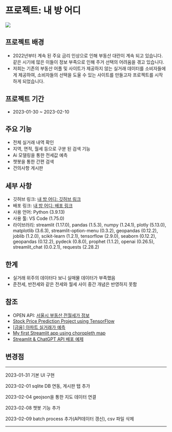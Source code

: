 
# 프로젝트: 내 방 어디

<image src = 'image/image2.PNG'>

## 프로젝트 배경
- 2022년부터 계속 된 주요 금리 인상으로 인해 부동산 대란이 계속 되고 있습니다. 같은 시기에 많은 이들이 정보 부족으로 인해 주거 선택의 어려움을 겪고 있습니다.
- 저희는 기존의 부동산 어플 및 사이트가 제공하지 않는 실거래 데이터를 소비자들에게 제공하여, 소비자들의 선택을 도울 수 있는 사이트를 만들고자 프로젝트를 시작하게 되었습니다.

## 프로젝트 기간
- 2023-01-30 ~ 2023-02-10

## 주요 기능
- 전체 실거래 내역 확인
- 지역, 면적, 월세 등으로 구분 된 검색 기능
- Ai 모델링을 통한 전세값 예측
- 챗봇을 통한 간편 검색 
- 건의사항 게시판

## 세부 사항
- 깃허브 링크: [내 방 어디: 깃허브 링크](https://github.com/ohtaekyun/project4)
- 배포 링크: [내 방 어디: 배포 링크](https://ohtaekyun-project4-app-daesez.streamlit.app/)
- 사용 언어: Python (3.9.13)
- 사용 툴: VS Code (1.75.0)
- 라이브러리: streamlit (1.17.0), pandas (1.5.3), numpy (1.24.1), plotly (5.13.0), matplotlib (3.6.3), streamlit-option-menu (0.3.2), geopandas (0.12.2), joblib (1.2.0), scikit-learn (1.2.1), tensorflow (2.9.0), seaborn (0.12.2), geopandas (0.12.2), pydeck (0.8.0), prophet (1.1.2), openai (0.26.5), streamlit_chat (0.0.2.1), requests (2.28.2)


## 한계
- 실거래 위주의 데이터다 보니 실매물 데이터가 부족했음
- 준전세, 반전세와 같은 전세와 월세 사이 중간 개념은 반영하지 못함


## 참조
- OPEN API: [서울시 부동산 전월세가 정보](https://data.seoul.go.kr/dataList/OA-21276/S/1/datasetView.do)
- [Stock Price Prediction Project using TensorFlow](https://www.geeksforgeeks.org/stock-price-prediction-project-using-tensorflow/)
- [[금융] 아파트 실거래가 예측](https://undeadkwandoll.tistory.com/48)
- [My first Streamlit app using choropleth map](https://medium.com/@ozgunhaznedar/my-first-streamlit-app-using-choropleth-map-5e4e337a7d66)
- [Streamlit & ChatGPT API 배포 예제](https://dschloe.github.io/python/2023/02/streamlit_openai_example/)


## 변경점
***
2023-01-31
기본 UI 구현

2023-02-01
sqlite DB 연동, 게시판 탭 추가

2023-02-04
geojson을 통한 지도 데이터 연결

2023-02-08
챗봇 기능 추가

2023-02-09
batch process 추가(API데이터 갱신), csv 파일 삭제
***